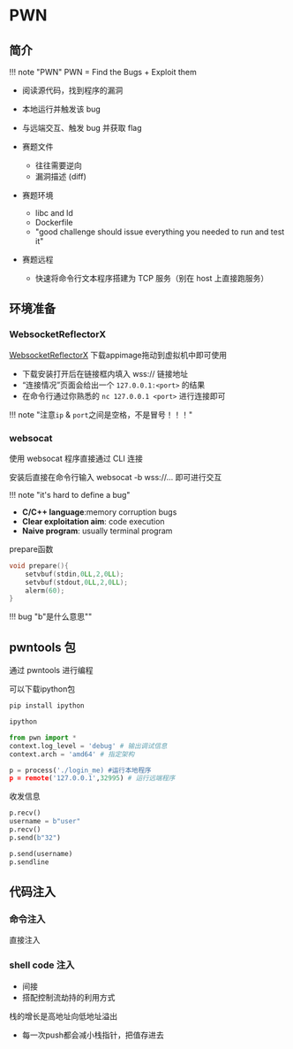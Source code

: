 # PWN
## 简介
!!! note "PWN"
  PWN = Find the Bugs + Exploit them
  - 阅读源代码，找到程序的漏洞
  - 本地运行并触发该 bug
  - 与远端交互、触发 bug 并获取 flag

- 赛题文件
    - 往往需要逆向
    - 漏洞描述 (diff)
- 赛题环境
  - libc and ld
  - Dockerfile
  - "good challenge should issue everything you needed to run and test it"
- 赛题远程
  - 快速将命令行文本程序搭建为 TCP 服务（别在 host 上直接跑服务）

## 环境准备
### WebsocketReflectorX
[WebsocketReflectorX](https://github.com/XDSEC/WebSocketReflectorX/releases)
下载appimage拖动到虚拟机中即可使用

- 下载安装打开后在链接框内填入 wss:// 链接地址
- “连接情况”页面会给出一个 `127.0.0.1:<port>` 的结果
- 在命令行通过你熟悉的 `nc 127.0.0.1 <port>` 进行连接即可

!!! note "注意`ip` & `port`之间是空格，不是冒号！！！"


### websocat
使用 websocat 程序直接通过 CLI 连接

安装后直接在命令行输入 websocat -b wss://... 即可进行交互

!!! note "it's hard to define a bug"




- **C/C++ language**:memory corruption bugs
- **Clear exploitation aim**: code execution
- **Naive program**: usually terminal program

prepare函数



```c
void prepare(){
    setvbuf(stdin,0LL,2,0LL);
    setvbuf(stdout,0LL,2,0LL);
    alerm(60);
}
```

!!! bug "b"是什么意思""




## pwntools 包
通过 pwntools 进行编程

可以下载ipython包
```bash
pip install ipython
```

```python
ipython

from pwn import *
context.log_level = 'debug' # 输出调试信息
context.arch = 'amd64' # 指定架构
```


```python
p = process('./login_me) #运行本地程序
p = remote('127.0.0.1',32995) # 运行远端程序
```

收发信息
```python
p.recv()
username = b"user"
p.recv()
p.send(b"32")

p.send(username)
p.sendline
```


## 代码注入

### 命令注入
直接注入

### shell code 注入
- 间接
- 搭配控制流劫持的利用方式

栈的增长是高地址向低地址溢出
- 每一次push都会减小栈指针，把值存进去
